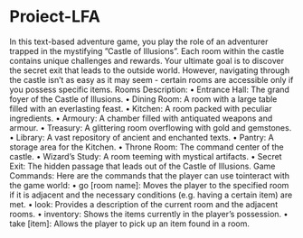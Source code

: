 # Proiect-LFA
 In this text-based adventure game, you play the role of an adventurer trapped in the mystifying ”Castle of Illusions”. Each room within the castle contains unique challenges and rewards. Your ultimate goal is to discover the secret exit that leads to the outside world. However, navigating through the castle isn’t as easy as it may seem - certain rooms are accessible only if you possess specific items.
Rooms Description:
• Entrance Hall: The grand foyer of the Castle of Illusions.
• Dining Room: A room with a large table filled with an everlasting feast.
• Kitchen: A room packed with peculiar ingredients.
• Armoury: A chamber filled with antiquated weapons and armour.
• Treasury: A glittering room overflowing with gold and gemstones.
• Library: A vast repository of ancient and enchanted texts.
• Pantry: A storage area for the Kitchen.
• Throne Room: The command center of the castle.
• Wizard’s Study: A room teeming with mystical artifacts.
• Secret Exit: The hidden passage that leads out of the Castle of Illusions.
Game Commands: Here are the commands that the player can use tointeract with the game world:
• go [room name]: Moves the player to the specified room if it is adjacent and the necessary conditions (e.g. having a certain item) are met.
• look: Provides a description of the current room and the adjacent rooms.
• inventory: Shows the items currently in the player’s possession.
• take [item]: Allows the player to pick up an item found in a room.
